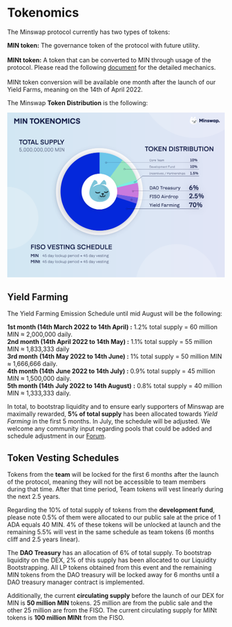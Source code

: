 # Tokenomics

The Minswap protocol currently has two types of tokens:

**MIN token:** The governance token of the protocol with future utility. \
\
**MINt token:** A token that can be converted to MIN through usage of the protocol. Please read the following [document](https://minswap-labs.medium.com/how-to-convert-your-mint-tokens-c7331c8eaa01) for the detailed mechanics.\
\
MINt token conversion will be available one month after the launch of our Yield Farms, meaning on the 14th of April 2022.

The Minswap **Token Distribution** is the following:

![](.gitbook/assets/tokenomics.png)

## Yield Farming

The Yield Farming Emission Schedule until mid August will be the following:

**1st month (14th March 2022 to 14th April) :** 1.2% total supply = 60 million MIN ≈ 2,000,000 daily. \
**2nd month (14th April 2022 to 14th May) :** 1.1% total supply = 55 million MIN ≈ 1,833,333 daily \
**3rd month** **(14th** **May 2022 to 14th June) :** 1% total supply = 50 million MIN ≈ 1,666,666 daily. \
**4th month (14th** **June 2022 to 14th July) :** 0.9% total supply = 45 million MIN ≈ 1,500,000 daily. \
**5th month (14th** **July 2022 to 14th August)** **:** 0.8% total supply = 40 million MIN ≈ 1,333,333 daily.

In total, to bootstrap liquidity and to ensure early supporters of Minswap are maximally rewarded, **5% of total supply** has been allocated towards _Yield Farming_ in the first 5 months. In July, the schedule will be adjusted. We welcome any community input regarding pools that could be added and schedule adjustment in our [Forum](https://forum.minswap.org).

## Token Vesting Schedules

Tokens from the **team** will be locked for the first 6 months after the launch of the protocol, meaning they will not be accessible to team members during that time. After that time period, Team tokens will vest linearly during the next 2.5 years.

Regarding the 10% of total supply of tokens from the **development fund**, please note 0.5% of them were allocated to our public sale at the price of 1 ADA equals 40 MIN. 4% of these tokens will be unlocked at launch and the remaining 5.5% will vest in the same schedule as team tokens (6 months cliff and 2.5 years linear).

The **DAO Treasury** has an allocation of 6% of total supply. To bootstrap liquidity on the DEX, 2% of this supply has been allocated to our Liquidity Bootstrapping. All LP tokens obtained from this event and the remaining MIN tokens from the DAO treasury will be locked away for 6 months until a DAO treasury manager contract is implemented.

Additionally, the current **circulating supply** before the launch of our DEX for MIN is **50 million MIN** tokens. 25 million are from the public sale and the other 25 million are from the FISO. The current circulating supply for MINt tokens is **100 million MINt** from the FISO.

